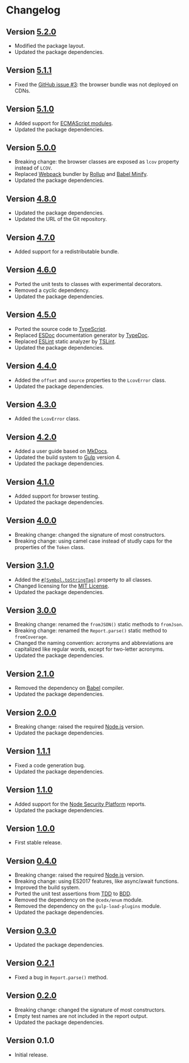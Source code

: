 # Changelog

## Version [5.2.0](https://github.com/cedx/lcov.js/compare/v5.1.1...v5.2.0)
- Modified the package layout.
- Updated the package dependencies.

## Version [5.1.1](https://github.com/cedx/lcov.js/compare/v5.1.0...v5.1.1)
- Fixed the [GitHub issue #3](https://github.com/cedx/lcov.js/issues/3): the browser bundle was not deployed on CDNs.

## Version [5.1.0](https://github.com/cedx/lcov.js/compare/v5.0.0...v5.1.0)
- Added support for [ECMAScript modules](https://nodejs.org/api/esm.html).
- Updated the package dependencies.

## Version [5.0.0](https://github.com/cedx/lcov.js/compare/v4.8.0...v5.0.0)
- Breaking change: the browser classes are exposed as `lcov` property instead of `LCOV`.
- Replaced [Webpack](https://webpack.js.org) bundler by [Rollup](https://rollupjs.org) and [Babel Minify](https://github.com/babel/minify).
- Updated the package dependencies.

## Version [4.8.0](https://github.com/cedx/lcov.js/compare/v4.7.0...v4.8.0)
- Updated the package dependencies.
- Updated the URL of the Git repository.

## Version [4.7.0](https://github.com/cedx/lcov.js/compare/v4.6.0...v4.7.0)
- Added support for a redistributable bundle.

## Version [4.6.0](https://github.com/cedx/lcov.js/compare/v4.5.0...v4.6.0)
- Ported the unit tests to classes with experimental decorators.
- Removed a cyclic dependency.
- Updated the package dependencies.

## Version [4.5.0](https://github.com/cedx/lcov.js/compare/v4.4.0...v4.5.0)
- Ported the source code to [TypeScript](https://www.typescriptlang.org).
- Replaced [ESDoc](https://esdoc.org) documentation generator by [TypeDoc](https://typedoc.org).
- Replaced [ESLint](https://eslint.org) static analyzer by [TSLint](https://palantir.github.io/tslint).
- Updated the package dependencies.

## Version [4.4.0](https://github.com/cedx/lcov.js/compare/v4.3.0...v4.4.0)
- Added the `offset` and `source` properties to the `LcovError` class.
- Updated the package dependencies.

## Version [4.3.0](https://github.com/cedx/lcov.js/compare/v4.2.0...v4.3.0)
- Added the `LcovError` class.

## Version [4.2.0](https://github.com/cedx/lcov.js/compare/v4.1.0...v4.2.0)
- Added a user guide based on [MkDocs](http://www.mkdocs.org).
- Updated the build system to [Gulp](https://gulpjs.com) version 4.
- Updated the package dependencies.

## Version [4.1.0](https://github.com/cedx/lcov.js/compare/v4.0.0...v4.1.0)
- Added support for browser testing.
- Updated the package dependencies.

## Version [4.0.0](https://github.com/cedx/lcov.js/compare/v3.1.0...v4.0.0)
- Breaking change: changed the signature of most constructors.
- Breaking change: using camel case instead of studly caps for the properties of the `Token` class.

## Version [3.1.0](https://github.com/cedx/lcov.js/compare/v3.0.0...v3.1.0)
- Added the [`#[Symbol.toStringTag]`](https://developer.mozilla.org/en-US/docs/Web/JavaScript/Reference/Global_Objects/Symbol/toStringTag) property to all classes.
- Changed licensing for the [MIT License](https://opensource.org/licenses/MIT).
- Updated the package dependencies.

## Version [3.0.0](https://github.com/cedx/lcov.js/compare/v2.1.0...v3.0.0)
- Breaking change: renamed the `fromJSON()` static methods to `fromJson`.
- Breaking change: renamed the `Report.parse()` static method to `fromCoverage`.
- Changed the naming convention: acronyms and abbreviations are capitalized like regular words, except for two-letter acronyms.
- Updated the package dependencies.

## Version [2.1.0](https://github.com/cedx/lcov.js/compare/v2.0.0...v2.1.0)
- Removed the dependency on [Babel](https://babeljs.io) compiler.
- Updated the package dependencies.

## Version [2.0.0](https://github.com/cedx/lcov.js/compare/v1.1.1...v2.0.0)
- Breaking change: raised the required [Node.js](https://nodejs.org) version.
- Updated the package dependencies.

## Version [1.1.1](https://github.com/cedx/lcov.js/compare/v1.1.0...v1.1.1)
- Fixed a code generation bug.
- Updated the package dependencies.

## Version [1.1.0](https://github.com/cedx/lcov.js/compare/v1.0.0...v1.1.0)
- Added support for the [Node Security Platform](https://nodesecurity.io) reports.
- Updated the package dependencies.

## Version [1.0.0](https://github.com/cedx/lcov.js/compare/v0.4.0...v1.0.0)
- First stable release.

## Version [0.4.0](https://github.com/cedx/lcov.js/compare/v0.3.0...v0.4.0)
- Breaking change: raised the required [Node.js](https://nodejs.org) version.
- Breaking change: using ES2017 features, like async/await functions.
- Improved the build system.
- Ported the unit test assertions from [TDD](https://en.wikipedia.org/wiki/Test-driven_development) to [BDD](https://en.wikipedia.org/wiki/Behavior-driven_development).
- Removed the dependency on the `@cedx/enum` module.
- Removed the dependency on the `gulp-load-plugins` module.
- Updated the package dependencies.

## Version [0.3.0](https://github.com/cedx/lcov.js/compare/v0.2.1...v0.3.0)
- Updated the package dependencies.

## Version [0.2.1](https://github.com/cedx/lcov.js/compare/v0.2.0...v0.2.1)
- Fixed a bug in `Report.parse()` method.

## Version [0.2.0](https://github.com/cedx/lcov.js/compare/v0.1.0...v0.2.0)
- Breaking change: changed the signature of most constructors.
- Empty test names are not included in the report output.
- Updated the package dependencies.

## Version 0.1.0
- Initial release.
